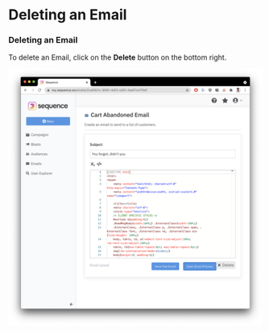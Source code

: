 # Deleting an Email

### Deleting an Email

To delete an Email, click on the **Delete** button on the bottom right. 

![](../.gitbook/assets/image%20%2822%29.png)

